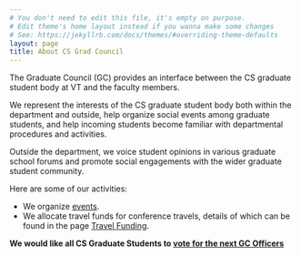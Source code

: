 ```yaml
---
# You don't need to edit this file, it's empty on purpose.
# Edit theme's home layout instead if you wanna make some changes
# See: https://jekyllrb.com/docs/themes/#overriding-theme-defaults
layout: page
title: About CS Grad Council
---
```

The Graduate Council (GC) provides an interface between the CS graduate student body at VT and the faculty members.

We represent the interests of the CS graduate student body both within the department and outside, help organize social events among graduate students, and help incoming students become familiar with departmental procedures and activities. 

Outside the department, we voice student opinions in various graduate school forums and promote social engagements with the wider graduate student community.

Here are some of our activities:
- We organize [events](/events/).
- We allocate travel funds for conference travels, details of which can be found in the page [Travel Funding](/travel_funding/).

**We would like all CS Graduate Students to [vote for the next GC Officers](https://docs.google.com/forms/d/e/1FAIpQLScA8qrtJ5cqPRwbMfrr0c2mfQ49ObfBHAlyq-aX4AlxRspgbw/viewform)**
